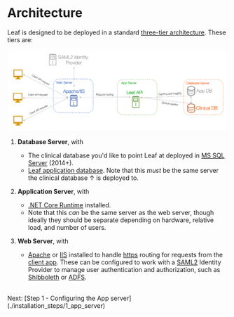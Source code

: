 # Architecture
Leaf is designed to be deployed in a standard <a href="https://en.wikipedia.org/wiki/Multitier_architecture" target="_blank">three-tier architecture</a>. These tiers are:

![Single Instance](images/single_instance_no_header.png "Single Instance") 

1. **Database Server**, with
    - The clinical database you'd like to point Leaf at deployed in <a href="https://www.microsoft.com/en-us/sql-server/default.aspx" target="_blank">MS SQL Server</a> (2014+).
    - <a href="https://github.com/uwrit/leaf/blob/master/src/db/build/LeafDB.sql" target="_blank">Leaf application database</a>. Note that this *must* be the same server the clinical database ↑ is deployed to.

2. **Application Server**, with
    - <a href="https://dotnet.microsoft.com/download" target="_blank">.NET Core Runtime</a> installed.
    - Note that this *can* be the same server as the web server, though ideally they should be separate depending on hardware, relative load, and number of users.

3. **Web Server**, with
    - <a href="https://en.wikipedia.org/wiki/Apache_HTTP_Server" target="_blank">Apache</a> or <a href="https://www.iis.net/overview" target="_blank">IIS</a> installed to handle <a href="https://en.wikipedia.org/wiki/HTTPS" target="_blank">https</a> routing for requests from the <a href="https://github.com/uwrit/leaf/tree/master/src/ui-client" target="_blank">client app</a>. These can be configured to work with a <a href="https://en.wikipedia.org/wiki/SAML_2.0" target="_blank">SAML2</a> Identity Provider to manage user authentication and authorization, such as <a href="https://www.shibboleth.net/index/" target="_blank">Shibboleth</a> or <a href="https://docs.microsoft.com/en-us/windows-server/identity/active-directory-federation-services" target="_blank">ADFS</a>.


<br>
Next: [Step 1 - Configuring the App server](./installation_steps/1_app_server)